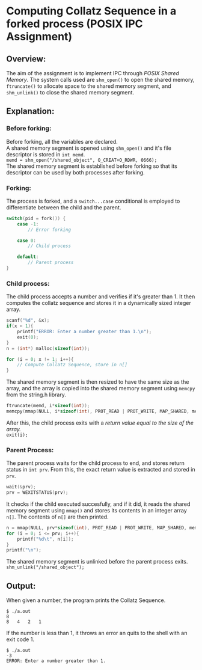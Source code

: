 # Computing Collatz Sequence in a forked process (POSIX IPC Assignment)  

## Overview:  

The aim of the assignment is to implement IPC through *POSIX Shared Memory*. The system calls used are `shm_open()` to open the shared memory, `ftruncate()` to allocate space to the shared memory segment, and `shm_unlink()` to close the shared memory segment. 

## Explanation: 

### Before forking: 

Before forking, all the variables are declared.  
A shared memory segment is opened using `shm_open()` and it's file descriptor is stored in `int memd`.  
`memd = shm_open("/shared_object", O_CREAT+O_RDWR, 0666);`  
The shared memory segment is established before forking so that its descriptor can be used by both processes after forking.

### Forking:

The process is forked, and a `switch...case` conditional is employed to differentiate between the child and the parent.  
  

```C
switch(pid = fork()) {
	case -1:
		// Error forking

	case 0: 
		// Child process

	default:
		// Parent process
}
```

### Child process:

The child process accepts a number and verifies if it's greater than 1. It then computes the collatz sequence and stores it in a dynamically sized integer array.  
  

```C
scanf("%d", &x);
if(x < 1){
	printf("ERROR: Enter a number greater than 1.\n");
	exit(0);
}
n = (int*) malloc(sizeof(int));

for (i = 0; x != 1; i++){
	// Compute Collatz Sequence, store in n[]
}
```

The shared memory segment is then resized to have the same size as the array, and the array is copied into the shared memory segment using `memcpy` from the string.h library.  
  

```C
ftruncate(memd, i*sizeof(int));
memcpy(mmap(NULL, i*sizeof(int), PROT_READ | PROT_WRITE, MAP_SHARED, memd, 0), n, (i+1)*sizeof(int));
```

After this, the child process exits with a *return value equal to the size of the array.*  
`exit(i);`  

### Parent Process:

The parent process waits for the child process to end, and stores return status in `int prv`. From this, the exact return value is extracted and stored in `prv`.  

```C
wait(&prv);
prv = WEXITSTATUS(prv);
```  

It checks if the child executed succesfully, and if it did, it reads the shared memory segment using `mmap()` and stores its contents in an integer array `n[]`. The contents of `n[]` are then printed.
  
```C
n = mmap(NULL, prv*sizeof(int), PROT_READ | PROT_WRITE, MAP_SHARED, memd, 0);
for (i = 0; i <= prv; i++){
	printf("%d\t", n[i]);
}
printf("\n");
```

The shared memory segment is unlinked before the parent process exits.  
`shm_unlink("/shared_object");`


## Output:

When given a number, the program prints the Collatz Sequence.  

```
$ ./a.out
8
8	4	2	1
```

If the number is less than 1, it throws an error an quits to the shell with an exit code 1.

```
$ ./a.out
-3
ERROR: Enter a number greater than 1.
```